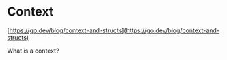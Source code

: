 # Context

[https://go.dev/blog/context-and-structs](https://go.dev/blog/context-and-structs)

What is a context?

